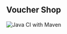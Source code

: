 ## Voucher Shop

![Java CI with Maven](https://img.shields.io/badge/Java%20CI%20with%20Maven-not%20passing-critical)
